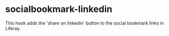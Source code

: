 socialbookmark-linkedin
=======================

This hook adds the 'share on linkedin' button to the social bookmark links in Liferay.